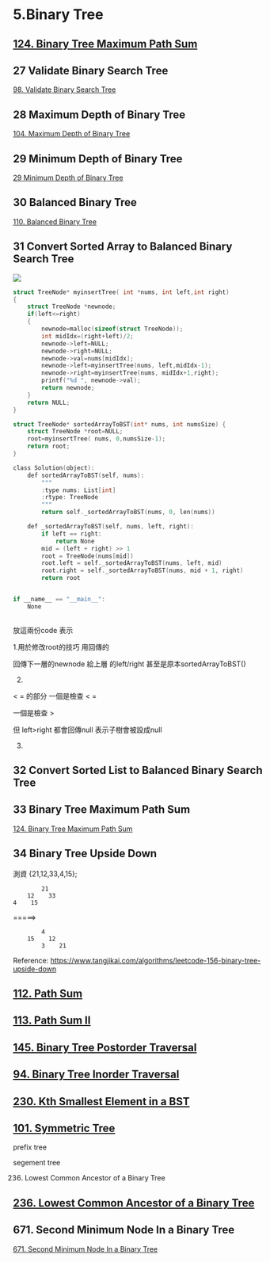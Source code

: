 # 5.Binary Tree

## [124. Binary Tree Maximum Path Sum](/questions/BinaryTreeMaximumPathSum.md)

## 27 Validate Binary Search Tree

[98. Validate Binary Search Tree](/questions/ValidateBinarySearchTree.md)


## 28 Maximum Depth of Binary Tree
[104. Maximum Depth of Binary Tree](/questions/MinMaxDepthofBinaryTree.md)


## 29 Minimum Depth of Binary Tree
[29 Minimum Depth of Binary Tree](/questions/MinMaxDepthofBinaryTree.md)

## 30 Balanced Binary Tree

[110. Balanced Binary Tree](/questions/BalancedBinaryTree.md)


## 31 Convert Sorted Array to Balanced Binary Search Tree

![](https://i.imgur.com/4VfzfUn.png)



```c
struct TreeNode* myinsertTree( int *nums, int left,int right)
{
    struct TreeNode *newnode;
    if(left<=right)
    {
        newnode=malloc(sizeof(struct TreeNode));
        int midIdx=(right+left)/2;
        newnode->left=NULL;
        newnode->right=NULL;
        newnode->val=nums[midIdx];
        newnode->left=myinsertTree(nums, left,midIdx-1);
        newnode->right=myinsertTree(nums, midIdx+1,right);
        printf("%d ", newnode->val);
        return newnode;
    }
    return NULL;
}

struct TreeNode* sortedArrayToBST(int* nums, int numsSize) {
    struct TreeNode *root=NULL;
    root=myinsertTree( nums, 0,numsSize-1);
    return root;
}

```


```c
class Solution(object):
    def sortedArrayToBST(self, nums):
        """
        :type nums: List[int]
        :rtype: TreeNode
        """
        return self._sortedArrayToBST(nums, 0, len(nums))

    def _sortedArrayToBST(self, nums, left, right):
        if left == right:
            return None
        mid = (left + right) >> 1
        root = TreeNode(nums[mid])
        root.left = self._sortedArrayToBST(nums, left, mid)
        root.right = self._sortedArrayToBST(nums, mid + 1, right)
        return root


if __name__ == "__main__":
    None
    
```
    
放這兩份code 表示  

1.用於修改root的技巧  用回傳的

回傳下一層的newnode 給上層 的left/right 甚至是原本sortedArrayToBST()

2.
< = 的部分
一個是檢查 < =

一個是檢查 > 

但 left>right 都會回傳null  表示子樹會被設成null

3.


## 32 Convert Sorted List to Balanced Binary Search Tree

## 33 Binary Tree Maximum Path Sum
[124. Binary Tree Maximum Path Sum](/questions/BinaryTreeMaximumPathSum.md)

## 34 Binary Tree Upside Down
測資 {21,12,33,4,15}; 
    
            21
        12    33
    4    15        

=====>

            4
        15    12
            3    21
    

Reference:
https://www.tangjikai.com/algorithms/leetcode-156-binary-tree-upside-down


## [112. Path Sum](/questions/PathSum.md)

## [113. Path Sum II](/questions/PathSum.md)

## [145. Binary Tree Postorder Traversal](/questions/TreeTraversal.md)
## [94. Binary Tree Inorder Traversal](/questions/TreeTraversal.md)
## [230. Kth Smallest Element in a BST](/questions/TreeTraversal.md)

## [101. Symmetric Tree](/questions/SymmetricTree.md)


prefix tree

segement tree


236. Lowest Common Ancestor of a Binary Tree


## [236. Lowest Common Ancestor of a Binary Tree](/questions/LowestCommonAncestorofaBinaryTree.md)


## 671. Second Minimum Node In a Binary Tree
[671. Second Minimum Node In a Binary Tree](/questions/SecondMinimumNodeInaBinaryTree.md)
